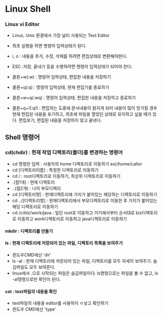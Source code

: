 # Linux Shell

### Linux vi Editor
* Linux, Unix 환경에서 가장 널리 사용되는 Text Editor
* 최초 실행을 하면 명령어 입력상태가 된다.
* i, o : 내용을 추가, 수정, 삭제를 하려면 편집상태로 변환해야한다.
* ESC :저장, 끝내기 등을 수행하려면 명령어 입력상태가 되어야 한다.

* 콜론+w(:w) : 명렁어 입력상태, 편집한 내용을 저장하기
* 콜론+q(:q) : 명렁어 입력상태, 현재 편집기를 종료하기
* 콜론+w+q(:wq) : 명렁어 입력상태, 편집한 내용을 저장하고 종료하기
* 콜론+q+!(:q!) : 편집하는 도중에 문서내용이 얽히게 되어 내용이 많이 망가질 경우 현재 편집된 내용을 포기하고, 최초에 파일을 열었던 상태로 유지하고 싶을 때가 있다. 편집포기, 편집된 내용을 저장하지 않고 끝낸다.

## Shell 명령어
### cd(chdir) : 현재 작업 디렉토리(폴더)를 변경하는 명령어
* cd 명령만 입력 : 사용자의 home 디렉토리로 이동하기 ex)/home/callor
* cd [디렉토리이름] : 특정한 디렉토리로 이동하기
* cd / : root디렉토리로 이동하기, 최상위 디렉토리로 이동하기
* .(점1개) : 현재 디렉토리
* ..(점2개) : 나의 부모디렉리
* cd [디렉토리명] : 현재디렉토리에 가지가 붙어있는 해당하는 디렉토리로 이동하기
* cd ../[디렉토리명] : 현재디렉토리에서 부모디렉토리로 이동한 후 가지가 붙어있는 해당 디렉토리로 이동하기
* cd /c/biz/work/java : 일단 root로 이동하고 거기에서부터 순서대로 biz디렉토리로 이동하고 work디렉토리로 이동하고 java디렉토리로 이동하기

#### mkdir : 디렉토리를 만들기
#### ls : 현재 디렉토리에 저장되어 있는 파일, 디렉토리 목록을 보여주기
* 윈도우CMD에선 'dir'
* ls -al : 현재 디렉토리에 저장되어 있는 파일, 디렉토리를 모두 자세히 보여주기. 숨김파일도 모두 보여준다.
* linux에서 .으로 시작되는 파일은 숨김파일이다. ls명령으로는 파일을 볼 수 없고, ls -al명령으로만 확인이 된다.

#### cat : text파일의 내용을 확인
* text파일의 내용을 editor를 사용하지 ㅇ낳고 확인하기
* 윈도우 CMD에선 'type'
